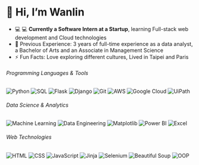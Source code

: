 # 👋 Hi, I’m Wanlin

- 💻 💻 **Currently a Software Intern at a Startup**, learning Full-stack web development and Cloud technologies
- 💼 Previous Experience: 3 years of full-time experience as a data analyst, a Bachelor of Arts and an Associate in Management Science
- ⚡ Fun Facts: Love exploring different cultures, Lived in Taipei and Paris

###### Programming Languages & Tools
![Python](https://img.shields.io/badge/Python-3776AB?style=flat-square&logo=python&logoColor=white)
![SQL](https://img.shields.io/badge/SQL-4479A1?style=flat-square&logo=postgresql&logoColor=white)
![Flask](https://img.shields.io/badge/Flask-000000?style=flat-square&logo=flask&logoColor=white)
![Django](https://img.shields.io/badge/Django-092E20?style=flat-square&logo=django&logoColor=white)
![Git](https://img.shields.io/badge/Git-F05032?style=flat-square&logo=git&logoColor=white)
![AWS](https://img.shields.io/badge/AWS-232F3E?style=flat-square&logo=amazon-aws&logoColor=white)
![Google Cloud](https://img.shields.io/badge/Google%20Cloud-4285F4?style=flat-square&logo=google-cloud&logoColor=white)
![UiPath](https://img.shields.io/badge/UiPath-F56000?style=flat-square&logo=uipath&logoColor=white)

###### Data Science & Analytics
![Machine Learning](https://img.shields.io/badge/Machine%20Learning-00C49F?style=flat-square&logo=scikit-learn&logoColor=white)
![Data Engineering](https://img.shields.io/badge/Data%20Engineering-FF6F00?style=flat-square&logo=apache-airflow&logoColor=white)
![Matplotlib](https://img.shields.io/badge/Matplotlib-11557C?style=flat-square&logo=matplotlib&logoColor=white)
![Power BI](https://img.shields.io/badge/Power%20BI-F2C811?style=flat-square&logo=power-bi&logoColor=black)
![Excel](https://img.shields.io/badge/Microsoft%20Excel-217346?style=flat-square&logo=microsoft-excel&logoColor=white)

###### Web Technologies
![HTML](https://img.shields.io/badge/HTML-E34F26?style=flat-square&logo=html5&logoColor=white)
![CSS](https://img.shields.io/badge/CSS-1572B6?style=flat-square&logo=css3&logoColor=white)
![JavaScript](https://img.shields.io/badge/JavaScript-F7DF1E?style=flat-square&logo=javascript&logoColor=black)
![Jinja](https://img.shields.io/badge/Jinja-B41717?style=flat-square&logo=jinja&logoColor=white)
![Selenium](https://img.shields.io/badge/Selenium-43B02A?style=flat-square&logo=selenium&logoColor=white)
![Beautiful Soup](https://img.shields.io/badge/Beautiful%20Soup-5F4B8B?style=flat-square&logo=beautiful-soup&logoColor=white)
![OOP](https://img.shields.io/badge/OOP-00758F?style=flat-square)
